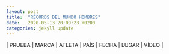 ```yaml
---
layout: post
title:  "RÉCORDS DEL MUNDO HOMBRES"
date:   2020-05-13 20:09:23 +0200
categories: jekyll update
---
```


| PRUEBA | MARCA | ATLETA | PAÍS | FECHA | LUGAR | VÍDEO |
